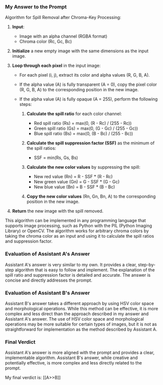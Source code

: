 
### My Answer to the Prompt

Algorithm for Spill Removal after Chroma-Key Processing:

1. **Input**:
   - Image with an alpha channel (RGBA format)
   - Chroma color (Rc, Gc, Bc)

2. **Initialize** a new empty image with the same dimensions as the input image.

3. **Loop through each pixel** in the input image:
   - For each pixel (i, j), extract its color and alpha values (R, G, B, A).
   - If the alpha value (A) is fully transparent (A = 0), copy the pixel color (R, G, B, A) to the corresponding position in the new image.
   - If the alpha value (A) is fully opaque (A = 255), perform the following steps:

      1. **Calculate the spill ratio** for each color channel:
         - Red spill ratio (Rs) = max(0, (R - Rc) / (255 - Rc))
         - Green spill ratio (Gs) = max(0, (G - Gc) / (255 - Gc))
         - Blue spill ratio (Bs) = max(0, (B - Bc) / (255 - Bc))

      2. **Calculate the spill suppression factor (SSF)** as the minimum of the spill ratios:
         - SSF = min(Rs, Gs, Bs)

      3. **Calculate the new color values** by suppressing the spill:
         - New red value (Rn) = R - SSF * (R - Rc)
         - New green value (Gn) = G - SSF * (G - Gc)
         - New blue value (Bn) = B - SSF * (B - Bc)

      4. **Copy the new color values** (Rn, Gn, Bn, A) to the corresponding position in the new image.

4. **Return** the new image with the spill removed.

This algorithm can be implemented in any programming language that supports image processing, such as Python with the PIL (Python Imaging Library) or OpenCV. The algorithm works for arbitrary chroma colors by taking the chroma color as an input and using it to calculate the spill ratios and suppression factor.

### Evaluation of Assistant A's Answer

Assistant A's answer is very similar to my own. It provides a clear, step-by-step algorithm that is easy to follow and implement. The explanation of the spill ratio and suppression factor is detailed and accurate. The answer is concise and directly addresses the prompt.

### Evaluation of Assistant B's Answer

Assistant B's answer takes a different approach by using HSV color space and morphological operations. While this method can be effective, it is more complex and less direct than the approach described in my answer and Assistant A's answer. The use of HSV color space and morphological operations may be more suitable for certain types of images, but it is not as straightforward for implementation as the method described by Assistant A.

### Final Verdict

Assistant A's answer is more aligned with the prompt and provides a clear, implementable algorithm. Assistant B's answer, while creative and potentially effective, is more complex and less directly related to the prompt.

My final verdict is: [[A>>B]]